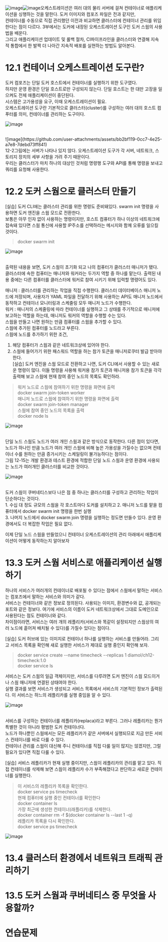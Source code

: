 ![image](https://github.com/user-attachments/assets/cdfa1afb-a0e1-41c6-b78a-4740861edda5)![image](https://github.com/user-attachments/assets/d45d4cf5-99c4-4827-ba7c-bf2c2b873e38)오케스트레이션은 여러 대의 물리 서버에 걸쳐 컨테이너로 애플리케이션을 싱행하는 것을 말한다. 도커 이미지와 컴포즈 파일은 전과 같지만,<br>
컨테이너를 수동으로 직접 관리했던 이전과 비교하면 클러스터에 컨테이너 관리를 위임한다는 점이 다르다. 3부에서는 도커에 내장된 오케스트레이션 도구인 도커 스웜의 사용법을 배운다.<br>
그리고 애플리케이션 업데이트 및 롤백 절차, CI파이프라인을 클러스터와 연결해 지속적 통합에서 한 발짝 더 나아간 지속적 배포를 실현하는 방법도 알아본다.<br>

# 12.1 컨테이너 오케스트레이션 도구란?

도커 컴포즈는 단일 도커 호스트에서 컨테이너를 실행하기 위한 도구였다.<br>
하지만 운영 환경은 단일 호스트로만 구성되지 않는다. 단일 호스트는 한 대만 고장을 일으켜도 전체 애플리케이션이 중단된다.<br>
시스템은 고가용성을 요구, 이때 오케스트레이션이 필요.<br>
오케스트레이션 도구란 기본적으로 클러스터(cluster)를 구성하는 여러 대의 호스트 컴푸터를 의미, 컨테이너를 관리하는 도구이다.<br>

![image](https://github.com/user-attachments/assets/b6138e0b-0b40-4d6e-a7e0-26224843202c)

<br>
![image](https://github.com/user-attachments/assets/bb2bf119-0cc7-4e25-a7e8-7debd73ff841)
<br>
12-2그림에는 서버가 나타나 있지 않다. 오케스트레이션 도구가 각 서버, 네트워크, 스토리지 장치의 세부 사항을 가려 주기 때문이다.<br>
우리는 클러스터가 마치 하나의 대상인 것처럼 명령행 도구와 API를 통해 명령을 보내고 쿼리를 요청해 사용한다.<br>


# 12.2 도커 스웜으로 클러스터 만들기

[실습] 도커 CLI에는 클러스터 관리를 위한 명령도 준비돼있다. swarm init 명령을 사용하면 도커 엔진을 스웜 모드로 전환한다.<br>
      보통은 아무 인자 없이 사용하는 명령이지만, 호스트 컴퓨터가 하나 이상의 네트워크에 접속돼 있다면 스웜 통신에 사용할 IP주소를 선택하라는 메시지와 함께 오류를 일으킬 것이다.<br>

> docker swarm init<br>

![image](https://github.com/user-attachments/assets/aba8eb85-8601-4f9a-a4e2-bcd9b31a105f)

<br>
출력된 내용을 보면, 도커 스웜이 초기화 되고 나의 컴퓨터가 클러스터 매니저가 됐다.<br>
클러스터에 속한 컴퓨터는 매니저와 워커라는 두가지 역할 중 하나를 맡는다. 출력된 내용 중에는 다른 컴퓨터를 클러스터에 워커로 참여 시키기 위해 입력할 명령어도 있다.<br>

매니저 : 클러스터를 관리하는 작업을 직접 수행한다. 클러스터 데이터베이스 매니저 노드에 저장되며, 사용자가 YAML 파일을 전달하기 위해 사용하는 API도 매니저 노드에서 동작하고 컨테이너 모니터링과 스케줄링 모두 매니저 노드가 수행한다.<br>
워커 : 매니저의 스케줄링에 따라 컨테이너를 실행하고 그 상태를 주기적으로 매니저에 보고하는 역할을 하는데, 매니저도 워커의 역할을 수행할 수는 있다.<br>
스웜을 만들고 나면 원하는 만큼 컴퓨터를 스웜을 추가할 수 있다.<br>
스웜에 추가된 컴퓨터를 노드라고 부른다.<br>
스웜에 노드를 추가하기 위한 조건,<br> 
1. 해당 컴퓨터가 스웜과 같은 네트워크상에 있어야 한다.<br>
2. 스웜에 들어가기 위한 패스워드 역할을 하는 참가 토큰을 매니저로쿠터 발급 받아야 한다.<br>
[실습] 도커 엔진을 스웜 모드로 전환하고 나면, 도커 CLI에서 사용할 수 있는 새로운 명령이 많다. 이들 명령을 사용해 워커용 참가 토큰과 매니저용 참가 토큰을 각각 출력해 보고 스웜에 현재 참여 중인 노드의 목록도 확인하라.<br>

> 워커 노드로 스웜에 참여하기 위한 명령을 화면에 출력<br>
> docker swarm join-token worker<br>
> 매니저 노드로 스웜에 참여하기 위한 명령을 화면에 출력<br>
> docker swarm join-token manager<br>
> 스웜에 참여 중인 노드의 목록을 출력<br>
> docker node ls<br>

![image](https://github.com/user-attachments/assets/9fefb9bf-5593-44e8-afc3-f42b64048dff)

<br>
단일 노드 스웜도 노드가 여러 개인 스웜과 같은 방식으로 동작한다. 다른 점이 있다면, 노드가 하나인 만큼 노드가 여러 개인 스웜에 비해 높은 가용성을 가질수는 없으며 컨테이너 수를 원하는 만큼 증가시키는 스케일링이 불가능하다는 점이다.<br>
그림 12-15는 개발 환경과 테스트 환경에 적합한 단일 노드 스웜과 운영 환경에 사용되는 노드가 여러개인 클러스터를 비교한 것이다.<br>

![image](https://github.com/user-attachments/assets/8faf51c2-f404-4c1d-b59e-889848b3f56d)

<br>
도커 스웜이 쿠버네티스보다 나은 점 중 하나는 클러스터를 구성하고 관리하는 작업이 단순하다는 것이다.<br> 
1. 수십 대 정도 규모의 스웜을 각 호스트마다 도커를 설치하고 
2. 매니저 노드를 맡을 컴퓨터에서 docker swarm init 명령을 한번 실행<br>  
3. 나머지 노드에서 docker swarm join 명령을 실행하는 정도면 만들수 있다. 운영 환경에서도 더 복잡한 작업은 필요 없다.<br>

이제 단일 노드 스웜을 만들었으니 컨테이너 오케스트레이션의 관리 아래에서 애플리케이션이 어떻게 동작하는지 알아보자<br>

# 13.3 도커 스웜 서비스로 애플리케이션 실행하기

하나의 서비스가 여러개의 컨테이너로 배포될 수 있다는 점에서 스웜에서 말하는 서비스는 컴포즈에서 말하는 서비스와 의미가 같다.<br>
서비스는 컨테이너와 같은 정보로 정의된다. 사용되는 이미지, 환경변수와 값, 공개되는 포트와 같은 정보다. 여기에 서비스의 이름이 도커 네트워크상에서 그대로 도메인으로 사용된다는 점도 컨테이너와 같다.<br>
차이점이라면, 서비스는 여러 개의 레플리카(서비스와 똑같이 설정되지만 스웜상의 여러 노드에 흩어져 배치될 수 있다)를 가질수 있다는 점이다.

[실습] 도커 허브에 있는 이미지로 컨테이너 하나를 실행하는 서비스를 만들어라. 그리고 서비스 목록을 확인해 새로 실행한 서비스가 제대로 실행 중인지 확인해 보자.<br>

> docker service create --name timecheck --replicas 1 diamol/ch12-timecheck:1.0<br>
> docker service ls<br>

서비스는 도커 스웜의 일급 객체이지만, 서비스를 다루려면 도커 엔진이 스웜 모드이거나 스웜 매니저에 연결된 상태여야 한다.<br>
실행 결과를 보면 서비스가 생성되고 서비스 목록에서 서비스의 기본적인 정보가 출력된다. 이 서비스는 하느의 레플리카를 실행 중임을 알 수 있다.<br>

![image](https://github.com/user-attachments/assets/fead60d2-87b4-48bc-84de-d9ba158c075a)

<br>
서비스를 구성하는 컨테이너를 레플리카(replaca)라고 부른다. 그러나 레플리카는 뭔가 특별한 것이 아니라 평범한 도커 컨테이너다.<br>
노드가 하나뿐인 스웜에서는 모든 레플리카가 같은 서버에서 실행되므로 지금 만든 서비스 컨테이너를 바로 다룰 수 있다.<br>
컨테이너 관리를 스웜이 대신해 주니 컨테이너를 직접 다룰 일이 많지는 않겠지만, 그럴 필요가 있다면 직접 다룰 수 있다.<br>

[실습] 서비스 레플리카가 현재 실행 중이지만, 스웜이 레플리카의 관리를 맡고 있다. 직접 컨테이너를 삭제해 보면 스웜이 레플리카 수가 부족해졌다고 판단하고 새로운 컨테이너를 실행한다.<br>
> 이 서비스의 레플리카 목록을 확인한다.<br>
> docker service ps timecheck<br>
> 현재 컴퓨터에 실행 중인 컨테이너를 확인한다<br>
> docker container ls<br>
> 가장 최근에 생성한 컨테이너(래플리카)를 삭제한다.<br>
> docker container rm -f $(docker container ls --last 1 -q)<br>
> 레플리카 목록을 다시 확인한다.<br>
> docker service ps timecheck<br>

![image](https://github.com/user-attachments/assets/3fc3ef3e-dc24-4a9e-be29-03f19ac1386b)


# 13.4 클러스터 환경에서 네트워크 트래픽 관리하기

# 13.5 도커 스웜과 쿠버네티스 중 무엇을 사용할까?

# 연습문제
